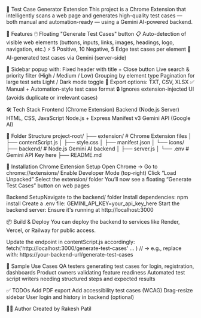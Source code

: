 🧪 Test Case Generator Extension
This project is a Chrome Extension that intelligently scans a web page and generates high-quality test cases — both manual and automation-ready — using a Gemini AI-powered backend.

🚀 Features
🖱️ Floating "Generate Test Cases" button
📋 Auto-detection of visible web elements (buttons, inputs, links, images, headings, logo, navigation, etc.)
⚡️ 5 Positive, 10 Negative, 5 Edge test cases per element
🧠 AI-generated test cases via Gemini (server-side)

📂 Sidebar popup with:
Fixed header with title + Close button
Live search & priority filter (High / Medium / Low)
Grouping by element type
Pagination for large test sets
Light / Dark mode toggle
📄 Export options: TXT, CSV, XLSX
✅ Manual + Automation-style test case format
🔒 Ignores extension-injected UI (avoids duplicate or irrelevant cases)

🛠️ Tech Stack
Frontend (Chrome Extension)	Backend (Node.js Server)
HTML, CSS, JavaScript	Node.js + Express
Manifest v3	Gemini API (Google AI)

🧰 Folder Structure
project-root/
├── extension/                # Chrome Extension files
│   ├── contentScript.js
│   ├── style.css
│   ├── manifest.json
│   └── icons/
├── backend/                  # Node.js Gemini AI backend
│   ├── server.js
│   └── .env                  # Gemini API Key here
├── README.md

🔧 Installation
Chrome Extension Setup
Open Chrome → Go to chrome://extensions/
Enable Developer Mode (top-right)
Click “Load Unpacked”
Select the extension/ folder
You’ll now see a floating “Generate Test Cases” button on web pages

Backend SetupNavigate to the backend/ folder
Install dependencies: npm install
Create a .env file: GEMINI_API_KEY=your_api_key_here
Start the backend server: Ensure it's running at http://localhost:3000

📦 Build & Deploy
You can deploy the backend to services like Render, Vercel, or Railway for public access.

Update the endpoint in contentScript.js accordingly:
fetch('http://localhost:3000/generate-test-cases' ... )
// → e.g., replace with: https://your-backend-url/generate-test-cases

🧪 Sample Use Cases
QA testers generating test cases for login, registration, dashboards
Product owners validating feature readiness
Automated test script writers needing structured steps and expected results

✅ TODOs
 Add PDF export
 Add accessibility test cases (WCAG)
 Drag-resize sidebar
 User login and history in backend (optional)

👩‍💻 Author
Created by Rakesh Patil

